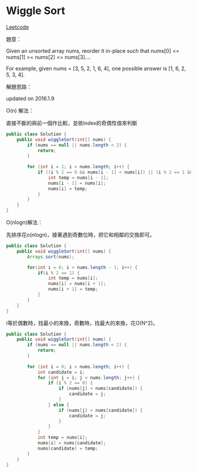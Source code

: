 # Wiggle Sort

[Leetcode](https://leetcode.com/problems/wiggle-sort/)

題意：

Given an unsorted array nums, reorder it in-place such that nums[0] <= nums[1] >= nums[2] <= nums[3]....

For example, given nums = [3, 5, 2, 1, 6, 4], one possible answer is [1, 6, 2, 5, 3, 4].


解題思路：

updated on 2016.1.9

O(n) 解法：

直接不斷的與前一個作比較，並依index的奇偶性值來判斷

```java
public class Solution {
    public void wiggleSort(int[] nums) {
        if (nums == null || nums.length < 2) {
            return;
        }
        
        for (int i = 1; i < nums.length; i++) {
            if ((i % 2 == 0 && nums[i - 1] < nums[i]) || (i % 2 == 1 && nums[i - 1] > nums[i])) {
                int temp = nums[i - 1];
                nums[i - 1] = nums[i];
                nums[i] = temp;
            }
        }
    }
}
```

O(nlogn)解法：

先排序花o(nlogn)，接著遇到奇數位時，把它和相鄰的交換即可。

```java
public class Solution {
    public void wiggleSort(int[] nums) {
        Arrays.sort(nums);

        for(int i = 0; i < nums.length - 1; i++) {
            if(i % 2 == 1) {
                int temp = nums[i];
                nums[i] = nums[i + 1];
                nums[i + 1] = temp;
            }
        }
    }
}
```

i等於偶數時，找最小的來換，奇數時，找最大的來換，花O(N^2)。

```java
public class Solution {
    public void wiggleSort(int[] nums) {
        if (nums == null || nums.length < 2) {
            return;
        }
        
        for (int i = 0; i < nums.length; i++) {
            int candidate = i;
            for (int j = i; j < nums.length; j++) {
                if (i % 2 == 0) {
                    if (nums[j] < nums[candidate]) {
                        candidate = j;
                    }
                } else {
                    if (nums[j] > nums[candidate]) {
                        candidate = j;
                    }
                }
            }
            int temp = nums[i];
            nums[i] = nums[candidate];
            nums[candidate] = temp;
        }
    }
}
```